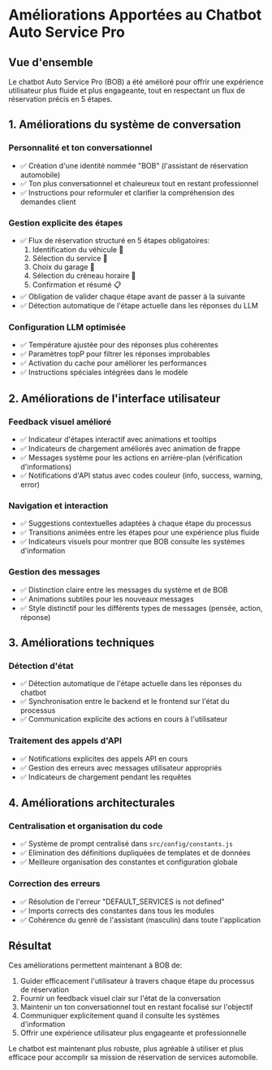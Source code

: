 # Améliorations Apportées au Chatbot Auto Service Pro

## Vue d'ensemble

Le chatbot Auto Service Pro (BOB) a été amélioré pour offrir une expérience utilisateur plus fluide et plus engageante, tout en respectant un flux de réservation précis en 5 étapes.

## 1. Améliorations du système de conversation

### Personnalité et ton conversationnel
- ✅ Création d'une identité nommée "BOB" (l'assistant de réservation automobile)
- ✅ Ton plus conversationnel et chaleureux tout en restant professionnel
- ✅ Instructions pour reformuler et clarifier la compréhension des demandes client

### Gestion explicite des étapes
- ✅ Flux de réservation structuré en 5 étapes obligatoires:
  1. Identification du véhicule 🚗
  2. Sélection du service 🔧
  3. Choix du garage 🏢
  4. Sélection du créneau horaire 📅
  5. Confirmation et résumé 📋
- ✅ Obligation de valider chaque étape avant de passer à la suivante
- ✅ Détection automatique de l'étape actuelle dans les réponses du LLM

### Configuration LLM optimisée
- ✅ Température ajustée pour des réponses plus cohérentes
- ✅ Paramètres topP pour filtrer les réponses improbables
- ✅ Activation du cache pour améliorer les performances
- ✅ Instructions spéciales intégrées dans le modèle

## 2. Améliorations de l'interface utilisateur

### Feedback visuel amélioré
- ✅ Indicateur d'étapes interactif avec animations et tooltips
- ✅ Indicateurs de chargement améliorés avec animation de frappe
- ✅ Messages système pour les actions en arrière-plan (vérification d'informations)
- ✅ Notifications d'API status avec codes couleur (info, success, warning, error)

### Navigation et interaction
- ✅ Suggestions contextuelles adaptées à chaque étape du processus
- ✅ Transitions animées entre les étapes pour une expérience plus fluide
- ✅ Indicateurs visuels pour montrer que BOB consulte les systèmes d'information

### Gestion des messages
- ✅ Distinction claire entre les messages du système et de BOB
- ✅ Animations subtiles pour les nouveaux messages
- ✅ Style distinctif pour les différents types de messages (pensée, action, réponse)

## 3. Améliorations techniques

### Détection d'état
- ✅ Détection automatique de l'étape actuelle dans les réponses du chatbot
- ✅ Synchronisation entre le backend et le frontend sur l'état du processus
- ✅ Communication explicite des actions en cours à l'utilisateur

### Traitement des appels d'API
- ✅ Notifications explicites des appels API en cours
- ✅ Gestion des erreurs avec messages utilisateur appropriés
- ✅ Indicateurs de chargement pendant les requêtes

## 4. Améliorations architecturales

### Centralisation et organisation du code
- ✅ Système de prompt centralisé dans `src/config/constants.js`
- ✅ Elimination des définitions dupliquées de templates et de données
- ✅ Meilleure organisation des constantes et configuration globale

### Correction des erreurs
- ✅ Résolution de l'erreur "DEFAULT_SERVICES is not defined"
- ✅ Imports corrects des constantes dans tous les modules
- ✅ Cohérence du genré de l'assistant (masculin) dans toute l'application

## Résultat

Ces améliorations permettent maintenant à BOB de:
1. Guider efficacement l'utilisateur à travers chaque étape du processus de réservation
2. Fournir un feedback visuel clair sur l'état de la conversation
3. Maintenir un ton conversationnel tout en restant focalisé sur l'objectif
4. Communiquer explicitement quand il consulte les systèmes d'information
5. Offrir une expérience utilisateur plus engageante et professionnelle

Le chatbot est maintenant plus robuste, plus agréable à utiliser et plus efficace pour accomplir sa mission de réservation de services automobile. 